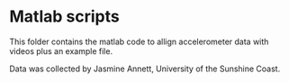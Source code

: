 
# Matlab scripts 

This folder contains the matlab code to allign accelerometer data with videos plus an example file. 

Data was collected by Jasmine Annett, University of the Sunshine Coast. 

